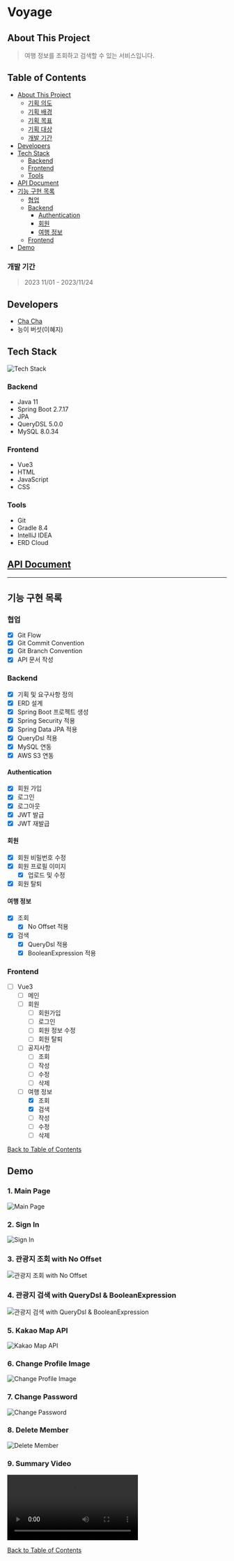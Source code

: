 # Voyage
## About This Project
> 여행 정보를 조회하고 검색할 수 있는 서비스입니다.
## Table of Contents
- [About This Project](#about-this-project)
  - [기획 의도](#기획-의도)
  - [기획 배경](#기획-배경)
  - [기획 목표](#기획-목표)
  - [기획 대상](#기획-대상)
  - [개발 기간](#개발-기간)
- [Developers](#developers)
- [Tech Stack](#tech-stack)
  - [Backend](#backend)
  - [Frontend](#frontend)
  - [Tools](#tools)
- [API Document](#api-document)
- [기능 구현 목록](#기능-구현-목록)
  - [협업](#협업)
  - [Backend](#backend-1)
    - [Authentication](#authentication)
    - [회원](#회원)
    - [여행 정보](#여행-정보)
  - [Frontend](#frontend-1)
- [Demo](#demo)

### 개발 기간
> 2023 11/01 - 2023/11/24

## Developers
- [Cha Cha](https://github.com/ChaCha3088)
- 능이 버섯(이혜지)

## Tech Stack
![Tech Stack](https://github.com/ChaCha3088/voyage/assets/90785316/29b79f2f-00f6-4f78-a7df-9d16e479a849)
### Backend
- Java 11
- Spring Boot 2.7.17
- JPA
- QueryDSL 5.0.0
- MySQL 8.0.34
### Frontend
- Vue3
- HTML
- JavaScript
- CSS

### Tools
- Git
- Gradle 8.4
- IntelliJ IDEA
- ERD Cloud

## [API Document](https://cha3088.notion.site/API-54ad5cc3557b4485959a965e3f1b4b82?pvs=4)
-----------------
## 기능 구현 목록
### 협업
- [x] Git Flow
- [x] Git Commit Convention
- [x] Git Branch Convention
- [x] API 문서 작성

### Backend
- [x] 기획 및 요구사항 정의
- [x] ERD 설계
- [x] Spring Boot 프로젝트 생성
- [x] Spring Security 적용
- [x] Spring Data JPA 적용
- [x] QueryDsl 적용
- [x] MySQL 연동
- [x] AWS S3 연동

#### Authentication
- [x] 회원 가입
- [x] 로그인
- [x] 로그아웃
- [x] JWT 발급
- [x] JWT 재발급

#### 회원
- [x] 회원 비밀번호 수정
- [x] 회원 프로필 이미지
  - [x] 업로드 및 수정
- [x] 회원 탈퇴

#### 여행 정보
- [x] 조회
  - [x] No Offset 적용
- [x] 검색
  - [x] QueryDsl 적용
  - [x] BooleanExpression 적용

### Frontend
- [ ] Vue3
  - [ ] 메인
  - [ ] 회원
    - [ ] 회원가입
    - [ ] 로그인
    - [ ] 회원 정보 수정
    - [ ] 회원 탈퇴
  - [ ] 공지사항
    - [ ] 조회
    - [ ] 작성
    - [ ] 수정
    - [ ] 삭제
  - [ ] 여행 정보
    - [x] 조회
    - [x] 검색
    - [ ] 작성
    - [ ] 수정
    - [ ] 삭제

[Back to Table of Contents](#table-of-contents)

## Demo
### 1. Main Page
![Main Page](https://file.notion.so/f/f/93d88247-7ea3-4e21-aa86-4d58e8afca25/31986a2d-1348-4d7a-b77c-c180d72e46e5/1._Main.gif?id=38b9ce78-f5b5-4901-8e98-18a5b779b1cb&table=block&spaceId=93d88247-7ea3-4e21-aa86-4d58e8afca25&expirationTimestamp=1700841600000&signature=1eitmR50XI2XuRHWUCS4XbgCPmwFrHw1q61a7EXErQc&downloadName=1.+Main.gif)
### 2. Sign In
![Sign In](https://file.notion.so/f/f/93d88247-7ea3-4e21-aa86-4d58e8afca25/433d778e-a8e4-4d8d-bd85-260de29be876/3._Sign_In.gif?id=7cb7f8a8-f07e-4ae2-a4e3-025a5770c8b9&table=block&spaceId=93d88247-7ea3-4e21-aa86-4d58e8afca25&expirationTimestamp=1700841600000&signature=CkhE3jltyPTBJcoq3W5kYG1c6dTbspxfP6A0IiDmoJ4&downloadName=3.+Sign+In.gif)
### 3. 관광지 조회 with No Offset
![관광지 조회 with No Offset](https://file.notion.so/f/f/93d88247-7ea3-4e21-aa86-4d58e8afca25/1e48d010-3ad2-48c7-94f1-87ea9bfd9d3e/4._No_Offset.gif?id=989b87bc-bdf9-4015-959b-0b6124b41770&table=block&spaceId=93d88247-7ea3-4e21-aa86-4d58e8afca25&expirationTimestamp=1700841600000&signature=Iy8ZjklU8mQYnu0z_I1ayrZIkqTOp3eHAirkzsGqasM&downloadName=4.+No+Offset.gif)
### 4. 관광지 검색 with QueryDsl & BooleanExpression
![관광지 검색 with QueryDsl & BooleanExpression](https://file.notion.so/f/f/93d88247-7ea3-4e21-aa86-4d58e8afca25/5c41b6a6-1156-4fde-ac85-93347b2fde78/5._Search.gif?id=6ce10b8c-9ce2-4f7d-9bcd-730ced2ff22f&table=block&spaceId=93d88247-7ea3-4e21-aa86-4d58e8afca25&expirationTimestamp=1700841600000&signature=XHuq_xLva48ZMHOnUQF1_PXLYKuJumMOi-i4jxck4CE&downloadName=5.+Search.gif)
### 5. Kakao Map API
![Kakao Map API](https://file.notion.so/f/f/93d88247-7ea3-4e21-aa86-4d58e8afca25/95e8340e-1a35-4d3c-9a25-49bb4800e87f/6.-KakaoMap-API.gif?id=103e2ce4-f919-4728-b696-0d0f2d0eb6fb&table=block&spaceId=93d88247-7ea3-4e21-aa86-4d58e8afca25&expirationTimestamp=1700841600000&signature=hxDmXqBPQRQ6EEi1ZOtVhQle6tHDJiT9n7LiO-O-k_s&downloadName=6.-KakaoMap-API.gif)
### 6. Change Profile Image
![Change Profile Image](https://file.notion.so/f/f/93d88247-7ea3-4e21-aa86-4d58e8afca25/b39ca341-9e03-4cb9-a1fe-ddc806f57b2f/7.-Change-Profile.gif?id=a87def05-08af-4fed-9492-fcbb1cefb247&table=block&spaceId=93d88247-7ea3-4e21-aa86-4d58e8afca25&expirationTimestamp=1700841600000&signature=1417XRqZylnfgQ2K8fdLwu-IcCko-OKo6Sfb-gXeOxM&downloadName=7.-Change-Profile.gif)
### 7. Change Password
![Change Password](https://file.notion.so/f/f/93d88247-7ea3-4e21-aa86-4d58e8afca25/5362e00f-2a5a-4c83-89e9-571a80f7ee5b/8.-Change-Password.gif?id=de588342-63c2-42fc-9bae-497be50a7d37&table=block&spaceId=93d88247-7ea3-4e21-aa86-4d58e8afca25&expirationTimestamp=1700841600000&signature=KNWK2XNxNtRQu_iZ5WWX-sRWoQJvKmuXvqymVCF5iOE&downloadName=8.-Change-Password.gif)
### 8. Delete Member
![Delete Member](https://file.notion.so/f/f/93d88247-7ea3-4e21-aa86-4d58e8afca25/262dc7d5-d5be-4f8e-9539-ba36a85df556/9.-Delete-Member.gif?id=ce3eca6e-cd48-4ab9-ad64-c21f6a7aae05&table=block&spaceId=93d88247-7ea3-4e21-aa86-4d58e8afca25&expirationTimestamp=1700841600000&signature=kwlDl6S77PmYVsguqutgHpcEn--hHzXpjX1IDMqEJbM&downloadName=9.-Delete-Member.gif)
### 9. Summary Video
![Summary Video](https://file.notion.so/f/f/93d88247-7ea3-4e21-aa86-4d58e8afca25/ed0de011-9baf-455f-9155-13994fec4ae7/발표_영상.mov?id=b3609e8e-e5a0-4ef4-b25e-ec00afba1e6f&table=block&spaceId=93d88247-7ea3-4e21-aa86-4d58e8afca25&expirationTimestamp=1700841600000&signature=k86XeV5kD_u2g3sBwIR4Hkcp_PHTDx52HHI_VU9mM0Y&downloadName=발표+영상.mov)

[Back to Table of Contents](#table-of-contents)
